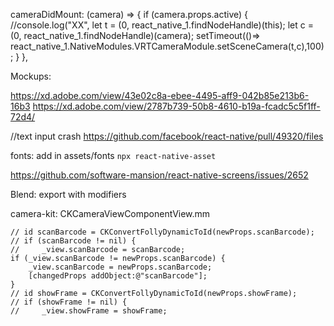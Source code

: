  cameraDidMount: (camera) => {
                if (camera.props.active) {
                    //console.log("XX",
                    let t = (0, react_native_1.findNodeHandle)(this);
                    let c = (0, react_native_1.findNodeHandle)(camera);
                    setTimeout(()=>
                    react_native_1.NativeModules.VRTCameraModule.setSceneCamera(t,c),100);
                }
            },


Mockups:

https://xd.adobe.com/view/43e02c8a-ebee-4495-aff9-042b85e213b6-16b3
https://xd.adobe.com/view/2787b739-50b8-4610-b19a-fcadc5c5f1ff-72d4/

//text input crash
https://github.com/facebook/react-native/pull/49320/files


fonts:
add in assets/fonts
`npx react-native-asset`

https://github.com/software-mansion/react-native-screens/issues/2652    

Blend:
export with modifiers


camera-kit:
CKCameraViewComponentView.mm

    // id scanBarcode = CKConvertFollyDynamicToId(newProps.scanBarcode);
    // if (scanBarcode != nil) {
    //     _view.scanBarcode = scanBarcode;
    if (_view.scanBarcode != newProps.scanBarcode) {
        _view.scanBarcode = newProps.scanBarcode;
        [changedProps addObject:@"scanBarcode"];
    }
    // id showFrame = CKConvertFollyDynamicToId(newProps.showFrame);
    // if (showFrame != nil) {
    //     _view.showFrame = showFrame;